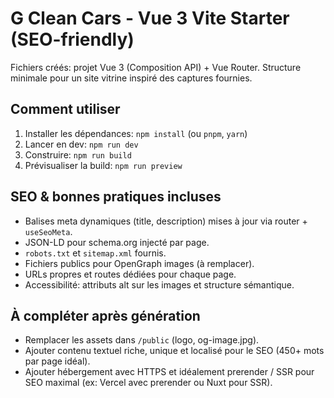 # G Clean Cars - Vue 3 Vite Starter (SEO-friendly)

Fichiers créés: projet Vue 3 (Composition API) + Vue Router.
Structure minimale pour un site vitrine inspiré des captures fournies.

## Comment utiliser
1. Installer les dépendances: `npm install` (ou `pnpm`, `yarn`)
2. Lancer en dev: `npm run dev`
3. Construire: `npm run build`
4. Prévisualiser la build: `npm run preview`

## SEO & bonnes pratiques incluses
- Balises meta dynamiques (title, description) mises à jour via router + `useSeoMeta`.
- JSON-LD pour schema.org injecté par page.
- `robots.txt` et `sitemap.xml` fournis.
- Fichiers publics pour OpenGraph images (à remplacer).
- URLs propres et routes dédiées pour chaque page.
- Accessibilité: attributs alt sur les images et structure sémantique.

## À compléter après génération
- Remplacer les assets dans `/public` (logo, og-image.jpg).
- Ajouter contenu textuel riche, unique et localisé pour le SEO (450+ mots par page idéal).
- Ajouter hébergement avec HTTPS et idéalement prerender / SSR pour SEO maximal (ex: Vercel avec prerender ou Nuxt pour SSR).
